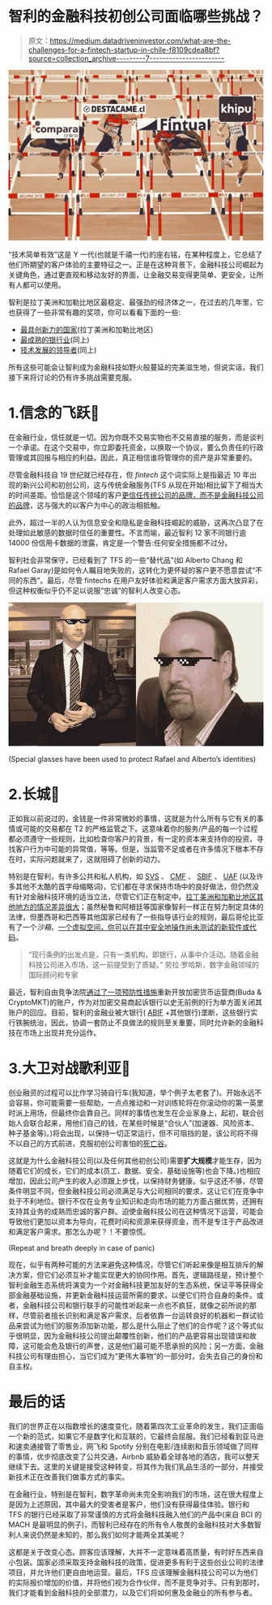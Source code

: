 # 智利的金融科技初创公司面临哪些挑战？

> 原文：<https://medium.datadriveninvestor.com/what-are-the-challenges-for-a-fintech-startup-in-chile-f8109cdea8bf?source=collection_archive---------7----------------------->

![](img/8ef838aac56801589271c532cfd3e48b.png)

“技术简单有效”这是 Y 一代(也就是千禧一代)的座右铭，在某种程度上，它总结了他们所期望的客户体验的主要特征之一。正是在这种背景下，金融科技公司崛起为关键角色，通过更直观和移动友好的界面，让金融交易变得更简单、更安全，让所有人都可以使用。

智利是拉丁美洲和加勒比地区最稳定、最强劲的经济体之一，在过去的几年里，它也获得了一些非常有趣的奖项，你可以看看下面的一些:

*   [最具创新力的国家](https://www.globalinnovationindex.org/analysis-indicator)(拉丁美洲和加勒比地区)
*   [最成熟的银行业](http://diario.latercera.com/edicionimpresa/estudio-chile-tienen-industria-financiera-mas-sofisticada-de-america-latina/)(同上)
*   [技术发展的领导者](https://www.itu.int/en/ITU-D/Statistics/Documents/publications/misr2017/MISR2017_Volume1.pdf)(同上)

所有这些可能会让智利成为金融科技如野火般蔓延的完美滋生地，但说实话，我们接下来将讨论的仍有许多挑战需要克服。

# 1.信念的飞跃🏃

在金融行业，信任就是一切。因为你既不交易实物也不交易直接的服务，而是谈判一个承诺。在这个交易中，你立即委托资金，以换取一个协议，要么负责任的行政管理或其回报与相应的利益。因此，真正相信谁将管理你的资产是非常重要的。

尽管金融科技自 19 世纪就已经存在，但 *fintech* 这个词实际上是指最近 10 年出现的新兴公司和初创公司，这与传统金融服务(TFS 从现在开始)相比留下了相当大的时间差距。恰恰是这个领域的客户[更信任传统公司的品牌，而不是金融科技公司的品牌](https://www.capgemini.com/news/capgeminis-world-fintech-report-2018-highlights-symbiotic-collaboration-as-key-to-future-financial-services-success/#)，这与强大的以客户为中心的政治相抵触。

此外，超过一半的人认为信息安全和隐私是金融科技崛起的威胁，这再次凸显了在处理如此敏感的数据时信任的重要性。不言而喻，最近智利 12 家不同银行逾 14000 份信用卡数据的泄露，肯定是一个警告:任何安全措施都不过分。

智利社会非常保守，已经看到了 TFS 的一些“替代品”(如 Alberto Chang 和 Rafael Garay)是如何令人瞩目地失败的，这转化为更怀疑的客户更不愿意尝试“不同的东西”。最后，尽管 fintechs 在用户友好体验和满足客户需求方面大放异彩，但这种权衡似乎仍不足以说服“忠诚”的智利人改变心态。

![](img/f6ec1de81faac1fa98cd506cba829795.png)

(Special glasses have been used to protect Rafael and Alberto’s identities)

# 2.长城🚧

正如我以前说过的，金钱是一件非常微妙的事情，这就是为什么所有与它有关的事情或可能的交易都在 T2 的严格监管之下。这意味着你的服务/产品的每一个过程都必须遵守一些规则，比如检查你客户的背景，有一定的资本来支持你的投资，寻找客户行为中可能的异常值，等等。但是，当监管不足或者在许多情况下根本不存在时，实际问题就来了，这就阻碍了创新的动力。

特别是在智利，有许多公共和私人机构，如 [SVS](https://es.wikipedia.org/wiki/Superintendencia_de_Valores_y_Seguros_de_Chile) 、 [CMF](https://es.wikipedia.org/wiki/Comisi%C3%B3n_para_el_Mercado_Financiero) 、 [SBIF](https://es.wikipedia.org/wiki/Superintendencia_de_Bancos_e_Instituciones_Financieras_de_Chile) 、 [UAF](https://es.wikipedia.org/wiki/Unidad_de_An%C3%A1lisis_Financiero_(Chile)) (以及许多其他不太酷的首字母缩略词)，它们都在寻求保持市场中的良好做法，但仍然没有针对金融科技环境的适当立法，尽管它们正在制定中。[拉丁美洲和加勒比地区其他地方的情况差异很大](http://iupana.com/amenidad_post/video-regulaciones-fintech-en-latinoamerica/)；虽然秘鲁和阿根廷等国家像智利一样正在努力制定具体的法律，但墨西哥和巴西等其他国家已经有了一些指导该行业的规则，最后哥伦比亚有了一个*沙箱*，[一个虚拟空间，你可以在其中安全地操作尚未测试的新软件或代码](https://publications.iadb.org/bitstream/handle/11319/8795/Sandbox-Regulatorio-en-America-Latina-y-el-Caribe-para-el-ecosistema-FinTech-y-el-sistema-financiero-vf.pdf)。

> “现行条例的出发点是，只有一类机构，即银行，从事中介活动。随着金融科技公司进入市场，这一前提受到了质疑。”
> 劳拉·罗哈斯，数字金融领域的国际顾问和专家

最近，智利自由竞争法院[通过了一项预防性措施](https://www.biobiochile.cl/noticias/economia/actualidad-economica/2018/04/26/criptomonedas-gananauna-batalla-en-chile-ordenan-a-bancos-reabrir-cuentas-de-operadora.shtml)重新开放加密货币运营商(Buda & CryptoMKT)的账户，作为对加密交易商起诉银行以史无前例的行为单方面关闭其账户的回应。目前，智利的金融业被大银行( [ABIF](https://www.abif.cl/) +其他银行)垄断，这些银行实行铁腕统治，因此，协调一套防止不良做法的规则至关重要，同时允许新的金融科技在市场上出现并充分运作。

# 3.大卫对战歌利亚🏦

创业融资的过程可以比作学习骑自行车(我知道，举个例子太老套了)。开始永远不会容易，你可能需要一些帮助，一点点推动和一对训练轮将在你滚动你的第一英里时派上用场，但最终你会靠自己。同样的事情也发生在企业家身上，起初，联合创始人会联合起来，用他们自己的钱，在某些时候是“合伙人”(加速器、风险资本、种子基金等)。)将会出现，以保持一切正常运行，但不可阻挡的是，该公司将不得不以自己的方式前进，克服初创公司害怕的[死亡谷](https://www.investopedia.com/terms/d/death-valley-curve.asp)。

这就是为什么金融科技公司(以及任何其他初创公司)需要**扩大规模**才能生存，因为随着它们的成长，它们的成本(员工、数据、安全、基础设施等)也会下降。)也相应增加，因此公司产生的收入必须跟上步伐，以保持财务健康。似乎这还不够，尽管条件明显不同，但金融科技公司必须满足与大公司相同的要求，这让它们在竞争中处于不利地位。银行不仅在业务专业知识和走向市场的能力方面占据优势，还拥有支持其业务的成熟而忠诚的客户群。迫使金融科技公司在这种情况下运营，可能会导致他们更加以资本为导向，花费时间和资源来获得资金，而不是专注于产品改进和满足客户需求。那怎么办呢？！不要惊慌。

(Repeat and breath deeply in case of panic)

现在，似乎有两种可能的方法来避免这种情况，尽管它们听起来像是相互排斥的解决方案，但它们必须互补才能实现更大的协同作用。首先，逻辑路径是，预计整个智利金融生态系统将演变为一个对金融科技更加友好的生态系统，保证平等获得全部金融基础设施，并更新金融科技运营所需的要求，以便它们符合自身的条件。或者，金融科技公司和银行联手的可能性听起来一点也不疯狂，就像之前所说的那样，尽管前者擅长识别和满足客户需求，后者依靠一台运转良好的机器和一群试验品来尝试为他们的服务添加新功能，那么是什么阻止了他们的合作呢？这个等式似乎很明显，因为金融科技公司提出颠覆性创新，他们的产品更容易出现错误和故障，这可能会危及银行的声誉，这是他们最可能不愿承担的风险；另一方面，金融科技公司有理由担心，当它们成为“更伟大事物”的一部分时，会失去自己的身份和自主权。

# **最后的话**

我们的世界正在以指数增长的速度变化，随着第四次工业革命的发生，我们正面临一个新的范式，如果它不是数字化和互联的，它最终会屈服。我们已经看到亚马逊和速卖通接管了零售业，网飞和 Spotify 分别在电影/连续剧和音乐领域做了同样的事情，优步彻底改变了公共交通，Airbnb 威胁着全球各地的酒店，我可以整天继续下去。这里的关键是接受这种转变，将其作为我们乳品生活的一部分，并接受新技术正在改善我们做事方式的事实。

在金融行业，特别是在智利，数字革命尚未完全影响我们的市场，这在很大程度上是因为上述原因，其中最大的受害者是客户，他们没有获得最佳体验。银行和 TFS 的银行已经采取了非常谨慎的方式将金融科技融入他们的产品中(来自 BCI 的 MACH 是最明显的例子)，而智利已经存在的所有令人敬畏的金融科技对大多数智利人来说仍然是未知的，那么我们如何才能两全其美呢？

这都是关于改变心态。顾客应该理解，大并不一定意味着高质量，有时好东西来自小包装。国家必须采取支持金融科技的政策，促进更多有利于这些创业公司的法律项目，并允许他们更自由地运营。最后，TFS 应该理解金融科技公司可以为他们的实际报价增加的价值，并将他们视为合作伙伴，而不是竞争对手。只有到那时，我们才能看到金融科技的全部潜力，以及它们将如何惠及金融业的所有参与者。